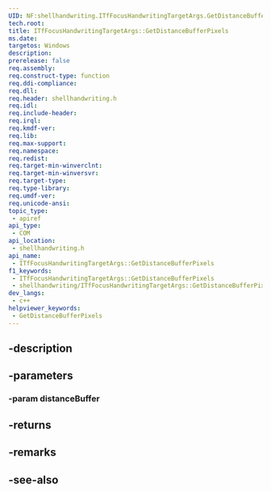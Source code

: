 ```yaml
---
UID: NF:shellhandwriting.ITfFocusHandwritingTargetArgs.GetDistanceBufferPixels
tech.root: 
title: ITfFocusHandwritingTargetArgs::GetDistanceBufferPixels
ms.date: 
targetos: Windows
description: 
prerelease: false
req.assembly: 
req.construct-type: function
req.ddi-compliance: 
req.dll: 
req.header: shellhandwriting.h
req.idl: 
req.include-header: 
req.irql: 
req.kmdf-ver: 
req.lib: 
req.max-support: 
req.namespace: 
req.redist: 
req.target-min-winverclnt: 
req.target-min-winversvr: 
req.target-type: 
req.type-library: 
req.umdf-ver: 
req.unicode-ansi: 
topic_type:
 - apiref
api_type:
 - COM
api_location:
 - shellhandwriting.h
api_name:
 - ITfFocusHandwritingTargetArgs::GetDistanceBufferPixels
f1_keywords:
 - ITfFocusHandwritingTargetArgs::GetDistanceBufferPixels
 - shellhandwriting/ITfFocusHandwritingTargetArgs::GetDistanceBufferPixels
dev_langs:
 - c++
helpviewer_keywords:
 - GetDistanceBufferPixels
---
```


## -description

## -parameters

### -param distanceBuffer

## -returns

## -remarks

## -see-also

